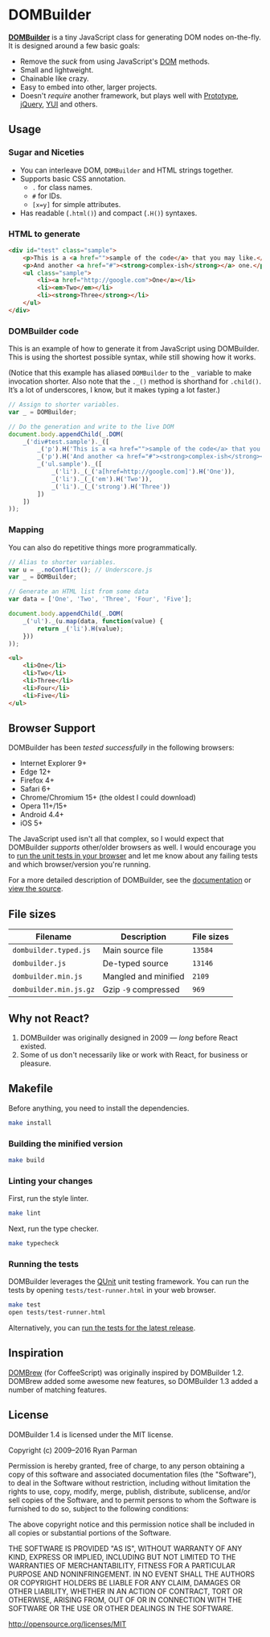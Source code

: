 # DOMBuilder

**[DOMBuilder](http://github.com/skyzyx/dombuilder/)** is a tiny JavaScript class for generating DOM nodes on-the-fly. It is designed around a few basic goals:

* Remove the _suck_ from using JavaScript's [DOM](https://developer.mozilla.org/en/Gecko_DOM_Reference) methods.
* Small and lightweight.
* Chainable like crazy.
* Easy to embed into other, larger projects.
* Doesn't _require_ another framework, but plays well with [Prototype](http://prototypejs.org), [jQuery](http://jquery.com), [YUI](http://yuilibrary.com) and others.


## Usage

### Sugar and Niceties

* You can interleave DOM, `DOMBuilder` and HTML strings together.
* Supports basic CSS annotation.
    * `.` for class names.
    * `#` for IDs.
    * `[x=y]` for simple attributes.
* Has readable (`.html()`) and compact (`.H()`) syntaxes.

### HTML to generate

```html
<div id="test" class="sample">
    <p>This is a <a href="">sample of the code</a> that you may like.</p>
    <p>And another <a href="#"><strong>complex-ish</strong></a> one.</p>
    <ul class="sample">
        <li><a href="http://google.com">One</a></li>
        <li><em>Two</em></li>
        <li><strong>Three</strong></li>
    </ul>
</div>
```

### DOMBuilder code

This is an example of how to generate it from JavaScript using DOMBuilder. This is using the shortest possible syntax, while still showing how it works.

(Notice that this example has aliased `DOMBuilder` to the `_` variable to make invocation shorter. Also note that the `._()` method is shorthand for `.child()`. It’s a lot of underscores, I know, but it makes typing a lot faster.)

```javascript
// Assign to shorter variables.
var _ = DOMBuilder;

// Do the generation and write to the live DOM
document.body.appendChild(_.DOM(
    _('div#test.sample')._([
        _('p').H('This is a <a href="">sample of the code</a> that you may like.'),
        _('p').H('And another <a href="#"><strong>complex-ish</strong></a> one.'),
        _('ul.sample')._([
            _('li')._(_('a[href=http://google.com]').H('One')),
            _('li')._(_('em').H('Two')),
            _('li')._(_('strong').H('Three'))
        ])
    ])
));
```

### Mapping

You can also do repetitive things more programmatically.

```javascript
// Alias to shorter variables.
var u = _.noConflict(); // Underscore.js
var _ = DOMBuilder;

// Generate an HTML list from some data
var data = ['One', 'Two', 'Three', 'Four', 'Five'];

document.body.appendChild(_.DOM(
    _('ul')._(u.map(data, function(value) {
        return _('li').H(value);
    }))
));
```

```html
<ul>
    <li>One</li>
    <li>Two</li>
    <li>Three</li>
    <li>Four</li>
    <li>Five</li>
</ul>
```


## Browser Support

DOMBuilder has been _tested successfully_ in the following browsers:

* Internet Explorer 9+
* Edge 12+
* Firefox 4+
* Safari 6+
* Chrome/Chromium 15+ (the oldest I could download)
* Opera 11+/15+
* Android 4.4+
* iOS 5+

The JavaScript used isn't all that complex, so I would expect that DOMBuilder _supports_ other/older browsers as well. I would encourage you to [run the unit tests in your browser](http://skyzyx.github.com/dombuilder/tests/test-runner.html) and let me know about any failing tests and which browser/version you're running.

For a more detailed description of DOMBuilder, see the [documentation](http://skyzyx.github.com/dombuilder/) or [view the source](http://github.com/skyzyx/dombuilder/).


## File sizes

| Filename               | Description            | File sizes |
| ---------------------- | ---------------------- | ---------- |
| `dombuilder.typed.js`  | Main source file       | `13584` |
| `dombuilder.js`        | De-typed source        | `13146` |
| `dombuilder.min.js`    | Mangled and minified   | `2109` |
| `dombuilder.min.js.gz` | Gzip `-9` compressed   | `969` |


## Why not React?

1. DOMBuilder was originally designed in 2009 — _long_ before React existed.
1. Some of us don't necessarily like or work with React, for business or pleasure.


## Makefile

Before anything, you need to install the dependencies.

```bash
make install
```

### Building the minified version

```bash
make build
```


### Linting your changes

First, run the style linter.

```bash
make lint
```

Next, run the type checker.

```bash
make typecheck
```


### Running the tests

DOMBuilder leverages the [QUnit](https://github.com/jquery/qunit) unit testing framework. You can run the tests by opening `tests/test-runner.html` in your web browser.

```bash
make test
open tests/test-runner.html
```

Alternatively, you can [run the tests for the latest release](http://skyzyx.github.com/dombuilder/tests/test-runner.html).


## Inspiration

[DOMBrew](https://github.com/glebm/DOMBrew/) (for CoffeeScript) was originally inspired by DOMBuilder 1.2. DOMBrew added some awesome new features, so DOMBuilder 1.3 added a number of matching features.


## License

DOMBuilder 1.4 is licensed under the MIT license.

Copyright (c) 2009–2016 Ryan Parman

Permission is hereby granted, free of charge, to any person obtaining a copy of this software and associated documentation files (the "Software"), to deal in the Software without restriction, including without limitation the rights to use, copy, modify, merge, publish, distribute, sublicense, and/or sell copies of the Software, and to permit persons to whom the Software is furnished to do so, subject to the following conditions:

The above copyright notice and this permission notice shall be included in all copies or substantial portions of the Software.

THE SOFTWARE IS PROVIDED "AS IS", WITHOUT WARRANTY OF ANY KIND, EXPRESS OR IMPLIED, INCLUDING BUT NOT LIMITED TO THE WARRANTIES OF MERCHANTABILITY, FITNESS FOR A PARTICULAR PURPOSE AND NONINFRINGEMENT. IN NO EVENT SHALL THE AUTHORS OR COPYRIGHT HOLDERS BE LIABLE FOR ANY CLAIM, DAMAGES OR OTHER LIABILITY, WHETHER IN AN ACTION OF CONTRACT, TORT OR OTHERWISE, ARISING FROM, OUT OF OR IN CONNECTION WITH THE SOFTWARE OR THE USE OR OTHER DEALINGS IN THE SOFTWARE.

<http://opensource.org/licenses/MIT>

